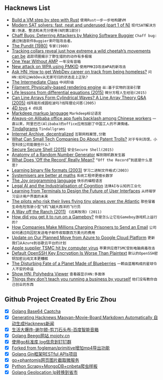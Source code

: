 ## Hacknews List


- [Build a VM step by step with Rust](https://blog.subnetzero.io/post/building-language-vm-part-00/)  `使用Rust一步一步地构建VM`
- [Modern SAT solvers: fast, neat and underused (part 1 of N)](https://codingnest.com/modern-sat-solvers-fast-neat-underused-part-1-of-n/)  `现代SAT解决方案:快速、整洁和未充分使用(N的第1部分)`
- [Chaff Bugs: Deterring Attackers by Making Software Buggier](https://arxiv.org/abs/1808.00659)  `Chaff bug:通过制造软件Buggier来吓阻攻击者。`
- [The Pundit (1980)](https://www.versobooks.com/blogs/3958-the-pundit)  `专家(1980)`
- [Tracking collars reveal just how extreme a wild cheetah’s movements can be](https://www.nationalgeographic.com/science/phenomena/2013/06/12/collars-reveal-why-just-how-extreme-cheetahs-can-be/)  `追踪项圈揭示了野生猎豹的动作有多极端`
- [One Year Without AMP](https://www.alexkras.com/one-year-without-amp/)  `一年没有音箱`
- [New attack on WPA using PMKID](https://hashcat.net/forum/thread-7717.html)  `使用PMKID攻击WPA的新攻击`
- [Ask HN: How to get WebDev career on track from being homeless?](item?id=17684451)  `问HN:如何让WebDev从无家可归的状态走上正轨?`
- [The Intermediate Class](https://www.newyorker.com/magazine/2018/04/02/the-intermediate-class/)  `中间阶级`
- [Filament: Physically-based rendering engine](https://google.github.io/filament/Filament.md.html)  `丝:基于实物的渲染引擎`
- [Life lessons from differential equations (2015)](https://www.johndcook.com/blog/2015/07/23/life-lessons-from-differential-equations/)  `微分方程人生经验(2015)`
- [Can Line Arrays Form Cylindrical Waves? A Line Array Theory Q&amp;A (2005)](https://web.archive.org/web/20080925234554/http://www.meyersound.com/support/papers/line_array_theory.htm)  `线阵能形成圆柱波吗?线阵理论问答(2005)`
- [4D toys](http://4dtoys.com/)  `4 d玩具`
- [Markdeep markup language](http://casual-effects.com/markdeep/)  `Markdeep标记语言`
- [Always-on Alibaba office app fuels backlash among Chinese workers](https://www.businessinsider.com/r-ding-always-on-alibaba-office-app-fuels-backlash-among-chinese-workers-2018-8)  `一直以来，阿里巴巴(Alibaba)的office应用加剧了中国工人的不满情绪。`
- [Tindallgrams](http://tindallgrams.net/)  `Tindallgrams`
- [Internet Archive, decentralized](https://dweb.archive.org/)  `互联网档案馆,分散`
- [What Can Small Tech Companies Do About Patent Trolls?](https://blogs.findlaw.com/technologist/2018/08/what-can-small-tech-companies-do-about-patent-trolls.html)  `对于专利流氓，小型科技公司能做些什么?`
- [Secure Secure Shell (2015)](https://stribika.github.io/2015/01/04/secure-secure-shell.html)  `安全Secure Shell(2015)`
- [Anatomy of a Random Number Generator](https://www.masswerk.at/nowgobang/2018/anatomy-of-an-rng)  `解剖随机数发生器`
- [What Does ‘Off the Record’ Really Mean?](https://www.nytimes.com/2018/08/02/reader-center/off-the-record-meaning.html)  `“Off the Record”到底是什么意思?`
- [Learning binary file formats (2003)](https://board.flatassembler.net/topic.php?t=20690)  `学习二进制文件格式(2003)`
- [Systemisers are better at maths](https://www.nature.com/articles/s41598-018-30013-8)  `系统工程师更擅长数学`
- [The Joy programming language](http://www.kevinalbrecht.com/code/joy-mirror/joy.html)  `快乐的编程语言`
- [Legal AI and the Industrialisation of Cognition](https://www.artificiallawyer.com/2018/08/03/summer-re-post-legal-ai-the-industrialisation-of-cognition/)  `法律AI与认知的工业化`
- [Learning from Terminals to Design the Future of User Interfaces](https://brandur.org/interfaces)  `从终端学习设计用户界面的未来`
- [The pilots who risk their lives flying tiny planes over the Atlantic](https://www.bbc.com/news/magazine-34484972)  `那些冒着生命危险驾驶小型飞机飞越大西洋的飞行员`
- [A Way off the Ranch (2011)](https://www.linuxjournal.com/content/way-ranch)  `《远离牧场》(2011)`
- [How did you get it to run on a Gameboy?](http://20dollarlolita.tumblr.com/post/176285106968/the-actual-storys-so-much-cooler-than-that-i)  `你是怎么让它在Gameboy游戏机上运行的?`
- [How Companies Make Millions Charging Prisoners to Send an Email](https://www.wired.com/story/jpay-securus-prison-email-charging-millions/)  `公司如何通过向囚犯发送电子邮件收取数百万美元的费用`
- [Update on Our Planned Move from Azure to Google Cloud Platform](https://about.gitlab.com/2018/07/19/gcp-move-update/)  `更新我们从Azure到谷歌云平台的计划`
- [Apple supplier TSMC hit by computer virus](https://www.bloomberg.com/news/articles/2018-08-04/tsmc-takes-emergency-steps-as-operations-hit-by-computer-virus)  `苹果供应商TSMC受到电脑病毒攻击`
- [Default OpenSSH Key Encryption Is Worse Than Plaintext](https://latacora.singles/2018/08/03/the-default-openssh.html)  `默认的OpenSSH密钥加密比纯文本更糟糕`
- [The Disturbing Fate of a Planet Made of Blueberries](https://www.atlasobscura.com/articles/what-if-earth-were-made-of-blueberries)  `一颗由蓝莓构成的星球令人不安的命运`
- [Show HN: Polyhedra Viewer](https://polyhedra.tessera.li)  `查看器显示HN:多面体`
- [Things they don&#39;t teach you running a business by yourself](https://docs.browserless.io/blog/2018/08/01/running-an-indie-business.html)  `他们没有教你自己创业的东西`

## Github Project Created By Eric Zhou

- [x] [Golang Base64 Captcha](https://github.com/mojocn/base64Captcha)
- [x] [Generating Hacknews Maoyan-Movie-Board Markdown Automatically 自动生成Hacknews新闻](https://github.com/dejavuzhou/md-genie)
- [x] [生活大爆炸-谢尔顿-剪刀石头布-百度智能音箱](https://github.com/mojocn/dueros-bang-game)
- [x] [Golang Beego网站 mojotv.cn](https://github.com/mojocn/www.mojotv.cn)
- [x] [使用go标准库,log信息到钉钉群](https://github.com/mojocn/dooger)
- [x] [Forked from fogleman/primitive增加mp4导出功能](https://github.com/mojocn/primitive)
- [x] [Golang Gin框架RESTful APIs项目](https://github.com/JJJJJJJerk/ezier-golang-web-api-framework)
- [x] [go+phantomjs网页图片截取微服务](https://github.com/mojocn/screen_shot)
- [x] [Python Scrapy+MongoDB+cnbeta爬虫样板](https://github.com/mojocn/scrapy_mongodb_boilerplate_cnbeta)
- [x] [Golang Geolocation Ip转换到省市](https://github.com/mojocn/ip2location)